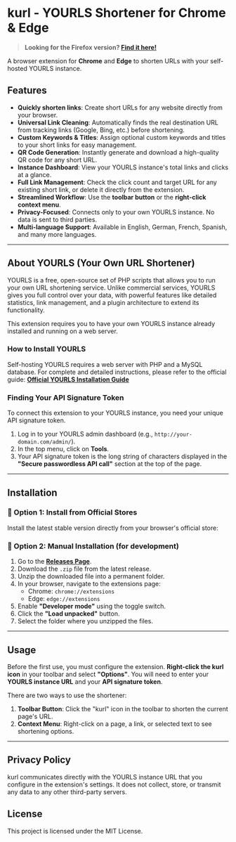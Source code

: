 # kurl - YOURLS Shortener for Chrome & Edge

> **Looking for the Firefox version? [Find it here\!](https://github.com/gerald-drissner/kurl-firefox-addon)**

[](https://www.google.com/search?q=https://github.com/gerald-drissner/kurl-chrome-extension/releases)
[](https://www.google.com/search?q=LICENSE)
[](https://github.com/YOURLS/awesome)

A browser extension for **Chrome** and **Edge** to shorten URLs with your self-hosted YOURLS instance.

## Features

  * **Quickly shorten links**: Create short URLs for any website directly from your browser.
  * **Universal Link Cleaning**: Automatically finds the real destination URL from tracking links (Google, Bing, etc.) before shortening.
  * **Custom Keywords & Titles**: Assign optional custom keywords and titles to your short links for easy management.
  * **QR Code Generation**: Instantly generate and download a high-quality QR code for any short URL.
  * **Instance Dashboard**: View your YOURLS instance's total links and clicks at a glance.
  * **Full Link Management**: Check the click count and target URL for any existing short link, or delete it directly from the extension.
  * **Streamlined Workflow**: Use the **toolbar button** or the **right-click context menu**.
  * **Privacy-Focused**: Connects only to your own YOURLS instance. No data is sent to third parties.
  * **Multi-language Support**: Available in English, German, French, Spanish, and many more languages.

-----

## About YOURLS (Your Own URL Shortener)

YOURLS is a free, open-source set of PHP scripts that allows you to run your own URL shortening service. Unlike commercial services, YOURLS gives you full control over your data, with powerful features like detailed statistics, link management, and a plugin architecture to extend its functionality.

This extension requires you to have your own YOURLS instance already installed and running on a web server.

### How to Install YOURLS

Self-hosting YOURLS requires a web server with PHP and a MySQL database. For complete and detailed instructions, please refer to the official guide:
**[Official YOURLS Installation Guide](https://yourls.org/#Install)**

### Finding Your API Signature Token

To connect this extension to your YOURLS instance, you need your unique API signature token.

1.  Log in to your YOURLS admin dashboard (e.g., `http://your-domain.com/admin/`).
2.  In the top menu, click on **Tools**.
3.  Your API signature token is the long string of characters displayed in the **"Secure passwordless API call"** section at the top of the page.

-----

## Installation

### 🔹 Option 1: Install from Official Stores

Install the latest stable version directly from your browser's official store:

[](https://chrome.google.com/webstore/category/extensions)
[](https://microsoftedge.microsoft.com/addons/Microsoft-Edge-Extensions-Home)

### 🔹 Option 2: Manual Installation (for development)

1.  Go to the [**Releases Page**](https://github.com/gerald-drissner/kurl-chrome-extension/releases).
2.  Download the `.zip` file from the latest release.
3.  Unzip the downloaded file into a permanent folder.
4.  In your browser, navigate to the extensions page:
      * Chrome: `chrome://extensions`
      * Edge: `edge://extensions`
5.  Enable **"Developer mode"** using the toggle switch.
6.  Click the **"Load unpacked"** button.
7.  Select the folder where you unzipped the files.

-----

## Usage

Before the first use, you must configure the extension. **Right-click the kurl icon** in your toolbar and select **"Options"**. You will need to enter your **YOURLS instance URL** and your **API signature token**.

There are two ways to use the shortener:

1.  **Toolbar Button**: Click the "kurl" icon in the toolbar to shorten the current page's URL.
2.  **Context Menu**: Right-click on a page, a link, or selected text to see shortening options.

-----

## Privacy Policy

kurl communicates directly with the YOURLS instance URL that you configure in the extension's settings. It does not collect, store, or transmit any data to any other third-party servers.

## License

This project is licensed under the MIT License.

